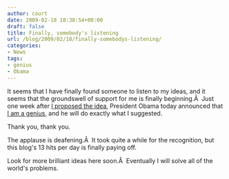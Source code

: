 ```yaml
---
author: court
date: 2009-02-18 18:38:54+00:00
draft: false
title: Finally, somebody's listening
url: /blog/2009/02/18/finally-somebodys-listening/
categories:
- News
tags:
- genius
- Obama
---
```


It seems that I have finally found someone to listen to my ideas, and it seems that the groundswell of support for me is finally beginning.Â  Just one week after [I proposed the idea](http://www.vallentyne.com/blog/2009/02/11/recession-fixer/), President Obama today announced that [I am a genius](http://www.theglobeandmail.com/servlet/story/RTGAM.20090218.wobamamortgage0218/BNStory/International/?page=rss&id=RTGAM.20090218.wobamamortgage0218), and he will do exactly what I suggested.

Thank you, thank you.

The applause is deafening.Â  It took quite a while for the recognition, but this blog's 13 hits per day is finally paying off.

Look for more brilliant ideas here soon.Â  Eventually I will solve all of the world's problems.
